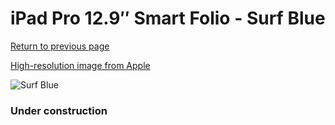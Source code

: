 # iPad Pro 12.9″ Smart Folio - Surf Blue

[Return to previous page](/ipad_pro4)

[High-resolution image from Apple](https://store.storeimages.cdn-apple.com/8756/as-images.apple.com/is/MXTD2?wid=4500&hei=4500&fmt=png)

<div style="width: 384px"><img src="/everypreview/MXTD2.png" alt="Surf Blue"></div>

### Under construction
